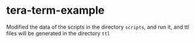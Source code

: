 # tera-term-example

Modified the data of the scripts in the directory `scripts`, and run it, and ttl files will be generated in the directory `ttl` 
